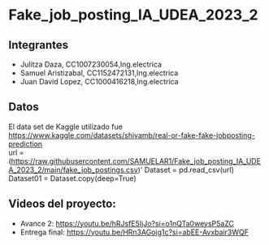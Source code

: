 # Fake_job_posting_IA_UDEA_2023_2

## Integrantes
- Julitza Daza, CC1007230054,Ing.electrica
- Samuel Aristizabal, CC1152472131,Ing.electrica
- Juan David Lopez, CC1000416218,Ing.electrica

## Datos
  El data set de Kaggle utilizado fue  https://www.kaggle.com/datasets/shivamb/real-or-fake-fake-jobposting-prediction  
  url = (https://raw.githubusercontent.com/SAMUELAR1/Fake_job_posting_IA_UDEA_2023_2/main/fake_job_postings.csv)'
Dataset = pd.read_csv(url)
Dataset01 = Dataset.copy(deep=True)

## Videos del proyecto:
- Avance 2: https://youtu.be/hRJsfE5IjJo?si=o1nQTa0weysP5aZC
- Entrega final: https://youtu.be/HRn3AGoig1c?si=abEE-Avxbair3WQF

